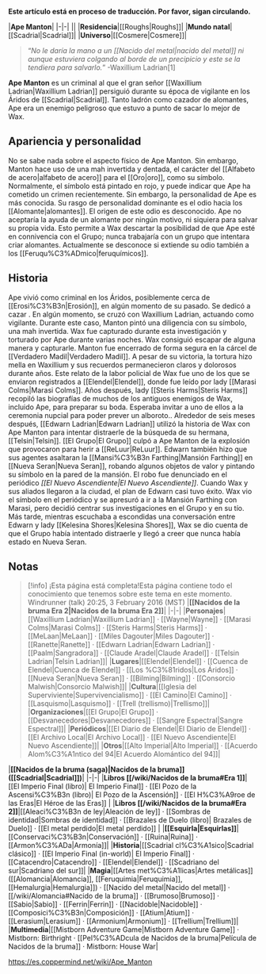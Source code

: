 **Este artículo está en proceso de traducción. Por favor, sigan circulando.**


|**Ape Manton**|
|-|-|
||
|**Residencia**|[[Roughs\|Roughs]]|
|**Mundo natal**|[[Scadrial\|Scadrial]]|
|**Universo**|[[Cosmere\|Cosmere]]|

>“*No le daría la mano a un [[Nacido del metal\|nacido del metal]] ni aunque estuviera colgando al borde de un precipicio y este se la tendiera para salvarlo.*”
\-Waxillium Ladrian[1]


**Ape Manton** es un criminal al que el gran señor [[Waxillium Ladrian\|Waxillium Ladrian]] persiguió durante su época de vigilante en los Áridos de [[Scadrial\|Scadrial]]. Tanto ladrón como cazador de alomantes, Ape era un enemigo peligroso que estuvo a punto de sacar lo mejor de Wax.

## Apariencia y personalidad
No se sabe nada sobre el aspecto físico de Ape Manton. Sin embargo, Manton hace uso de una mah invertida y dentada, el carácter del [[Alfabeto de acero\|alfabeto de acero]] para el [[Oro\|oro]], como su símbolo. Normalmente, el símbolo está pintado en rojo, y puede indicar que Ape ha cometido un crimen recientemente.
Sin embargo, la personalidad de Ape es más conocida. Su rasgo de personalidad dominante es el odio hacia los [[Alomante\|alomantes]]. El origen de este odio es desconocido. Ape no aceptaría la ayuda de un alomante por ningún motivo, ni siquiera para salvar su propia vida. Esto permite a Wax descartar la posibilidad de que Ape esté en connivencia con el Grupo; nunca trabajaría con un grupo que intentara criar alomantes. Actualmente se desconoce si extiende su odio también a los [[Feruqu%C3%ADmico\|feruquímicos]].

## Historia
Ape vivió como criminal en los Áridos, posiblemente cerca de [[Erosi%C3%B3n\|Erosión]], en algún momento de su pasado. Se dedicó a cazar . En algún momento, se cruzó con Waxillium Ladrian, actuando como vigilante. Durante este caso, Manton pintó una diligencia con su símbolo, una mah invertida. Wax fue capturado durante esta investigación y torturado por Ape durante varias noches. Wax consiguió escapar de alguna manera y capturarle. Manton fue encerrado de forma segura en la cárcel de [[Verdadero Madil\|Verdadero Madil]]. A pesar de su victoria, la tortura hizo mella en Waxillium y sus recuerdos permanecieron claros y dolorosos durante años. Este relato de la labor policial de Wax fue uno de los que se enviaron registrados a [[Elendel\|Elendel]], donde fue leído por lady [[Marasi Colms\|Marasi Colms]].
Años después, lady [[Steris Harms\|Steris Harms]] recopiló las biografías de muchos de los antiguos enemigos de Wax, incluido Ape, para preparar su boda. Esperaba invitar a uno de ellos a la ceremonia nupcial para poder prever un alboroto..
Alrededor de seis meses después, [[Edwarn Ladrian\|Edwarn Ladrian]] utilizó la historia de Wax con Ape Manton para intentar distraerle de la búsqueda de su hermana, [[Telsin\|Telsin]]. [[El Grupo\|El Grupo]] culpó a Ape Manton de la explosión que provocaron para herir a [[ReLuur\|ReLuur]]. Edwarn también hizo que sus agentes asaltaran la [[Mansi%C3%B3n Farthing\|Mansión Farthing]] en [[Nueva Seran\|Nueva Seran]], robando algunos objetos de valor y pintando su símbolo en la pared de la mansión. El robo fue denunciado en el periódico *[[El Nuevo Ascendiente\|El Nuevo Ascendiente]]*. Cuando Wax y sus aliados llegaron a la ciudad, el plan de Edwarn casi tuvo éxito. Wax vio el símbolo en el periódico y se apresuró a ir a la Mansión Farthing con Marasi, pero decidió centrar sus investigaciones en el Grupo y en su tío. Más tarde, mientras escuchaba a escondidas una conversación entre Edwarn y lady [[Kelesina Shores\|Kelesina Shores]], Wax se dio cuenta de que el Grupo había intentado distraerle y llegó a creer que nunca había estado en Nueva Seran.

## Notas

> [!info] ¡Esta página está completa!Esta página contiene todo el conocimiento que tenemos sobre este tema en este momento.
Windrunner (talk) 20:25, 3 February 2016 (MST)
|**[[Nacidos de la bruma Era 2\|Nacidos de la bruma Era 2]]**|
|-|-|
|**Personajes**|[[Waxillium Ladrian\|Waxillium Ladrian]] · [[Wayne\|Wayne]] · [[Marasi Colms\|Marasi Colms]] · [[Steris Harms\|Steris Harms]] · [[MeLaan\|MeLaan]] · [[Miles Dagouter\|Miles Dagouter]] · [[Ranette\|Ranette]] · [[Edwarn Ladrian\|Edwarn Ladrian]] · [[Paalm\|Sangradora]] · [[Claude Aradel\|Claude Aradel]] · [[Telsin Ladrian\|Telsin Ladrian]]|
|**Lugares**|[[Elendel\|Elendel]] · [[Cuenca de Elendel\|Cuenca de Elendel]] · [[Los %C3%81ridos\|Los Áridos]] · [[Nueva Seran\|Nueva Seran]] · [[Bilming\|Bilming]] · [[Consorcio Malwish\|Consorcio Malwish]]|
|**Cultura**|[[Iglesia del Superviviente\|Supervivencialismo]] · [[El Camino\|El Camino]] · [[Lasquismo\|Lasquismo]] · [[Trell (trellismo)\|Trellismo]]|
|**Organizaciones**|[[El Grupo\|El Grupo]] · [[Desvanecedores\|Desvanecedores]] · [[Sangre Espectral\|Sangre Espectral]]|
|**Periódicos**|[[El Diario de Elendel\|El Diario de Elendel]] · [[El Archivo Local\|El Archivo Local]] · [[El Nuevo Ascendiente\|El Nuevo Ascendiente]]|
|**Otros**|[[Alto Imperial\|Alto Imperial]] · [[Acuerdo Alom%C3%A1ntico del 94\|El Acuerdo Alomántico del 94]]|

|**[[Nacidos de la bruma (saga)\|Nacidos de la bruma]] ([[Scadrial\|Scadrial]])**|
|-|-|
|**Libros [[/wiki/Nacidos de la bruma#Era 1]]**|[[El Imperio Final (libro)\| El Imperio Final]] · [[El Pozo de la Ascensi%C3%B3n (libro)\| El Pozo de la Ascensión]] · [[El H%C3%A9roe de las Eras\|El Héroe de las Eras]] |
|**Libros [[/wiki/Nacidos de la bruma#Era 2]]**|[[Aleaci%C3%B3n de ley\|Aleación de ley]] · [[Sombras de identidad\|Sombras de identidad]] · [[Brazales de Duelo (libro)\| Brazales de Duelo]] · [[El metal perdido\|El metal perdido]]  |
|**[[Esquirla\|Esquirlas]]**|[[Conservaci%C3%B3n\|Conservación]] · [[Ruina\|Ruina]] · [[Armon%C3%ADa\|Armonía]]|
|**Historia**|[[Scadrial cl%C3%A1sico\|Scadrial clásico]] · [[El Imperio Final (in-world)\| El Imperio Final]] · [[Catacendro\|Catacendro]] · [[Elendel\|Elendel]] · [[Scadriano del sur\|Scadriano del sur]]|
|**Magia**|[[Artes met%C3%A1licas\|Artes metálicas]] ([[Alomancia\|Alomancia]], [[Feruquimia\|Feruquimia]], [[Hemalurgia\|Hemalurgia]]) · [[Nacido del metal\|Nacido del metal]] · [[/wiki/Alomancia#Nacido de la bruma]] · [[Brumoso\|Brumoso]] · [[Sabio\|Sabio]] · [[Ferrin\|Ferrin]] · [[Nacidoble\|Nacidoble]] · [[Composici%C3%B3n\|Composición]] · [[Atium\|Atium]] · [[Lerasium\|Lerasium]] · [[Armonium\|Armonium]] · [[Trellium\|Trellium]]|
|**Multimedia**|[[Mistborn Adventure Game\|Mistborn Adventure Game‎‎]] · Mistborn: Birthright · [[Pel%C3%ADcula de Nacidos de la bruma\|Película de Nacidos de la bruma]] · Mistborn: House War|



https://es.coppermind.net/wiki/Ape_Manton